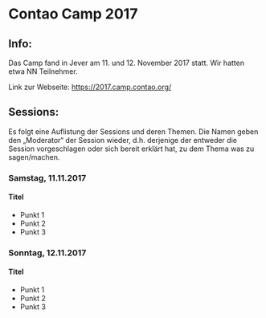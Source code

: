# Contao Camp 2017

## Info:
Das Camp fand in Jever am 11. und 12. November 2017 statt. Wir hatten etwa NN Teilnehmer.

Link zur Webseite: https://2017.camp.contao.org/

## Sessions:
Es folgt eine Auflistung der Sessions und deren Themen. Die Namen geben den
„Moderator“ der Session wieder, d.h. derjenige der entweder die Session
vorgeschlagen oder sich bereit erklärt hat, zu dem Thema was zu sagen/machen.

### Samstag, 11.11.2017


#### Titel

* Punkt 1
* Punkt 2
* Punkt 3


### Sonntag, 12.11.2017

#### Titel

* Punkt 1
* Punkt 2
* Punkt 3
